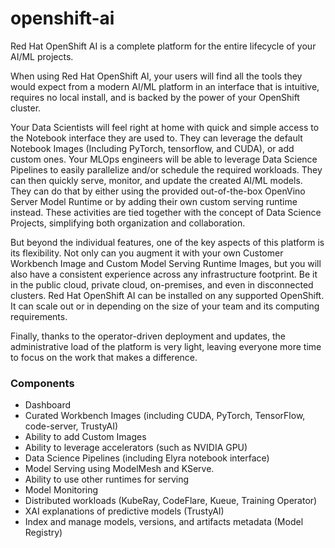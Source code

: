 # openshift-ai

Red Hat OpenShift AI is a complete platform for the entire lifecycle of your AI/ML projects.

When using Red Hat OpenShift AI, your users will find all the tools they would expect from a modern AI/ML platform in an interface that is intuitive, requires no local install, and is backed by the power of your OpenShift cluster.

Your Data Scientists will feel right at home with quick and simple access to the Notebook interface they are used to. They can leverage the default Notebook Images (Including PyTorch, tensorflow, and CUDA), or add custom ones. Your MLOps engineers will be able to leverage Data Science Pipelines to easily parallelize and/or schedule the required workloads. They can then quickly serve, monitor, and update the created AI/ML models. They can do that by either using the provided out-of-the-box OpenVino Server Model Runtime or by adding their own custom serving runtime instead. These activities are tied together with the concept of Data Science Projects, simplifying both organization and collaboration.

But beyond the individual features, one of the key aspects of this platform is its flexibility. Not only can you augment it with your own Customer Workbench Image and Custom Model Serving Runtime Images, but you will also have a consistent experience across any infrastructure footprint. Be it in the public cloud, private cloud, on-premises, and even in disconnected clusters. Red Hat OpenShift AI can be installed on any supported OpenShift. It can scale out or in depending on the size of your team and its computing requirements.

Finally, thanks to the operator-driven deployment and updates, the administrative load of the platform is very light, leaving everyone more time to focus on the work that makes a difference.

### Components
* Dashboard
* Curated Workbench Images (including CUDA, PyTorch, TensorFlow, code-server, TrustyAI)
* Ability to add Custom Images
* Ability to leverage accelerators (such as NVIDIA GPU)
* Data Science Pipelines (including Elyra notebook interface)
* Model Serving using ModelMesh and KServe.
* Ability to use other runtimes for serving
* Model Monitoring
* Distributed workloads (KubeRay, CodeFlare, Kueue, Training Operator)
* XAI explanations of predictive models (TrustyAI)
* Index and manage models, versions, and artifacts metadata (Model Registry)
